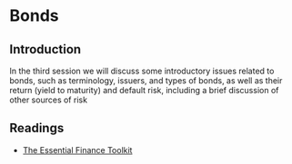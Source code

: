 # Bonds
## Introduction
In the third session we will discuss some introductory issues related to bonds, such as terminology, issuers, and types of bonds, as well as their return (yield to maturity) and default risk, including a brief discussion of other sources of risk

## Readings
* [The Essential Finance Toolkit](./files/The_Essential_Finance_Toolkit.pdf)
